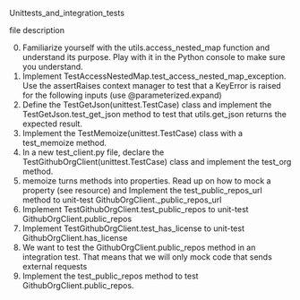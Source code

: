 Unittests_and_integration_tests

file description

0. Familiarize yourself with the utils.access_nested_map function and understand its purpose. Play with it in the Python console to make sure you understand.
1. Implement TestAccessNestedMap.test_access_nested_map_exception. Use the assertRaises context manager to test that a KeyError is raised for the following inputs (use @parameterized.expand)
2. Define the TestGetJson(unittest.TestCase) class and implement the TestGetJson.test_get_json method to test that utils.get_json returns the expected result.
3. Implement the TestMemoize(unittest.TestCase) class with a test_memoize method.
4. In a new test_client.py file, declare the TestGithubOrgClient(unittest.TestCase) class and implement the test_org method.
5. memoize turns methods into properties. Read up on how to mock a property (see resource) and Implement the test_public_repos_url method to unit-test GithubOrgClient._public_repos_url
6.  Implement TestGithubOrgClient.test_public_repos to unit-test GithubOrgClient.public_repos
7.  Implement TestGithubOrgClient.test_has_license to unit-test GithubOrgClient.has_license
8.  We want to test the GithubOrgClient.public_repos method in an integration test. That means that we will only mock code that sends external requests
9.  Implement the test_public_repos method to test GithubOrgClient.public_repos.
